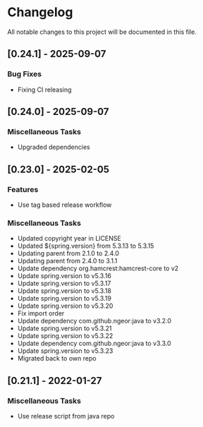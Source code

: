 # Changelog
All notable changes to this project will be documented in this file.

## [0.24.1] - 2025-09-07

### Bug Fixes

- Fixing CI releasing

## [0.24.0] - 2025-09-07

### Miscellaneous Tasks

- Upgraded dependencies

## [0.23.0] - 2025-02-05

### Features

- Use tag based release workflow

### Miscellaneous Tasks

- Updated copyright year in LICENSE
- Updated ${spring.version} from 5.3.13 to 5.3.15
- Updating parent from 2.1.0 to 2.4.0
- Updating parent from 2.4.0 to 3.1.1
- Update dependency org.hamcrest:hamcrest-core to v2
- Update spring.version to v5.3.16
- Update spring.version to v5.3.17
- Update spring.version to v5.3.18
- Update spring.version to v5.3.19
- Update spring.version to v5.3.20
- Fix import order
- Update dependency com.github.ngeor:java to v3.2.0
- Update spring.version to v5.3.21
- Update spring.version to v5.3.22
- Update dependency com.github.ngeor:java to v3.3.0
- Update spring.version to v5.3.23
- Migrated back to own repo

## [0.21.1] - 2022-01-27

### Miscellaneous Tasks

- Use release script from java repo

<!-- generated by git-cliff -->
